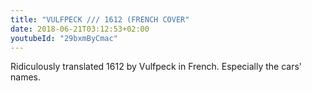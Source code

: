 ```yaml
---
title: "VULFPECK /// 1612 (FRENCH COVER"
date: 2018-06-21T03:12:53+02:00
youtubeId: "29bxmByCmac"
---
```


Ridiculously translated 1612 by Vulfpeck in French. Especially the cars' names.
